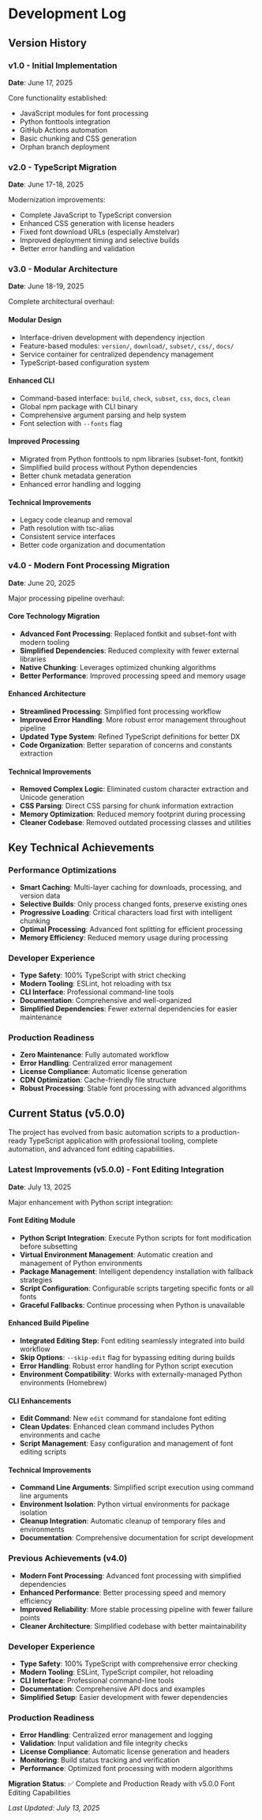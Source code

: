 # Development Log

## Version History

### v1.0 - Initial Implementation
**Date**: June 17, 2025

Core functionality established:
- JavaScript modules for font processing
- Python fonttools integration
- GitHub Actions automation
- Basic chunking and CSS generation
- Orphan branch deployment

### v2.0 - TypeScript Migration  
**Date**: June 17-18, 2025

Modernization improvements:
- Complete JavaScript to TypeScript conversion
- Enhanced CSS generation with license headers
- Fixed font download URLs (especially Amstelvar)
- Improved deployment timing and selective builds
- Better error handling and validation

### v3.0 - Modular Architecture
**Date**: June 18-19, 2025

Complete architectural overhaul:

#### Modular Design
- Interface-driven development with dependency injection
- Feature-based modules: `version/`, `download/`, `subset/`, `css/`, `docs/`
- Service container for centralized dependency management
- TypeScript-based configuration system

#### Enhanced CLI
- Command-based interface: `build`, `check`, `subset`, `css`, `docs`, `clean`
- Global npm package with CLI binary
- Comprehensive argument parsing and help system
- Font selection with `--fonts` flag

#### Improved Processing
- Migrated from Python fonttools to npm libraries (subset-font, fontkit)
- Simplified build process without Python dependencies
- Better chunk metadata generation
- Enhanced error handling and logging

#### Technical Improvements
- Legacy code cleanup and removal
- Path resolution with tsc-alias
- Consistent service interfaces
- Better code organization and documentation

### v4.0 - Modern Font Processing Migration
**Date**: June 20, 2025

Major processing pipeline overhaul:

#### Core Technology Migration
- **Advanced Font Processing**: Replaced fontkit and subset-font with modern tooling
- **Simplified Dependencies**: Reduced complexity with fewer external libraries
- **Native Chunking**: Leverages optimized chunking algorithms
- **Better Performance**: Improved processing speed and memory usage

#### Enhanced Architecture
- **Streamlined Processing**: Simplified font processing workflow
- **Improved Error Handling**: More robust error management throughout pipeline
- **Updated Type System**: Refined TypeScript definitions for better DX
- **Code Organization**: Better separation of concerns and constants extraction

#### Technical Improvements
- **Removed Complex Logic**: Eliminated custom character extraction and Unicode generation
- **CSS Parsing**: Direct CSS parsing for chunk information extraction
- **Memory Optimization**: Reduced memory footprint during processing
- **Cleaner Codebase**: Removed outdated processing classes and utilities

## Key Technical Achievements

### Performance Optimizations
- **Smart Caching**: Multi-layer caching for downloads, processing, and version data
- **Selective Builds**: Only process changed fonts, preserve existing ones
- **Progressive Loading**: Critical characters load first with intelligent chunking
- **Optimal Processing**: Advanced font splitting for efficient processing
- **Memory Efficiency**: Reduced memory usage during processing

### Developer Experience
- **Type Safety**: 100% TypeScript with strict checking
- **Modern Tooling**: ESLint, hot reloading with tsx
- **CLI Interface**: Professional command-line tools
- **Documentation**: Comprehensive and well-organized
- **Simplified Dependencies**: Fewer external dependencies for easier maintenance

### Production Readiness
- **Zero Maintenance**: Fully automated workflow
- **Error Handling**: Centralized error management
- **License Compliance**: Automatic license generation
- **CDN Optimization**: Cache-friendly file structure
- **Robust Processing**: Stable font processing with advanced algorithms

## Current Status (v5.0.0)

The project has evolved from basic automation scripts to a production-ready TypeScript application with professional tooling, complete automation, and advanced font editing capabilities.

### Latest Improvements (v5.0.0) - Font Editing Integration
**Date**: July 13, 2025

Major enhancement with Python script integration:

#### Font Editing Module
- **Python Script Integration**: Execute Python scripts for font modification before subsetting
- **Virtual Environment Management**: Automatic creation and management of Python environments
- **Package Management**: Intelligent dependency installation with fallback strategies
- **Script Configuration**: Configurable scripts targeting specific fonts or all fonts
- **Graceful Fallbacks**: Continue processing when Python is unavailable

#### Enhanced Build Pipeline
- **Integrated Editing Step**: Font editing seamlessly integrated into build workflow
- **Skip Options**: `--skip-edit` flag for bypassing editing during builds
- **Error Handling**: Robust error handling for Python script execution
- **Environment Compatibility**: Works with externally-managed Python environments (Homebrew)

#### CLI Enhancements
- **Edit Command**: New `edit` command for standalone font editing
- **Clean Updates**: Enhanced clean command includes Python environments and cache
- **Script Management**: Easy configuration and management of font editing scripts

#### Technical Improvements
- **Command Line Arguments**: Simplified script execution using command line arguments
- **Environment Isolation**: Python virtual environments for package isolation
- **Cleanup Integration**: Automatic cleanup of temporary files and environments
- **Documentation**: Comprehensive documentation for script development

### Previous Achievements (v4.0)
- **Modern Font Processing**: Advanced font processing with simplified dependencies
- **Enhanced Performance**: Better processing speed and memory efficiency
- **Improved Reliability**: More stable processing pipeline with fewer failure points
- **Cleaner Architecture**: Simplified codebase with better maintainability

### Developer Experience
- **Type Safety**: 100% TypeScript with comprehensive error checking
- **Modern Tooling**: ESLint, TypeScript compiler, hot reloading
- **CLI Interface**: Professional command-line tools
- **Documentation**: Comprehensive API docs and examples
- **Simplified Setup**: Easier development with fewer dependencies

### Production Readiness
- **Error Handling**: Centralized error management and logging
- **Validation**: Input validation and file integrity checks
- **License Compliance**: Automatic license generation and headers
- **Monitoring**: Build status tracking and verification
- **Performance**: Optimized font processing with modern algorithms

**Migration Status**: ✅ Complete and Production Ready with v5.0.0 Font Editing Capabilities

*Last Updated: July 13, 2025*
